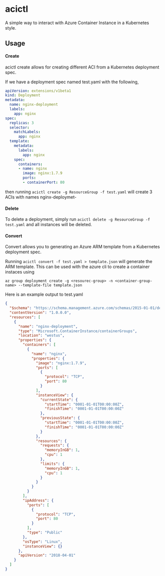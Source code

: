 # acictl
A simple way to interact with Azure Container Instance in a Kubernetes style. 

## Usage

#### Create
acictl create allows for creating different ACI from a Kubernetes deployment spec.

If we have a deployment spec named test.yaml with the following,

```yaml
apiVersion: extensions/v1beta1
kind: Deployment
metadata:
  name: nginx-deployment
  labels:
    app: nginx
spec:
  replicas: 3
  selector:
    matchLabels:
      app: nginx
  template:
    metadata:
      labels:
        app: nginx
    spec:
      containers:
      - name: nginx
        image: nginx:1.7.9
        ports:
        - containerPort: 80
```

then running `acictl create -g ResourceGroup -f test.yaml` will create 3 ACIs with names nginx-deploymet-<randomstring>

#### Delete 

To delete a deployment, simply run `acictl delete -g ResourceGroup -f test.yaml` and all instances will be deleted.

#### Convert

Convert allows you to generating an Azure ARM template from a Kubernetes deployment spec. 

Running `acictl convert -f test.yaml > template.json` will generate the ARM template. This can be used with the azure cli to create a container instaces using 

`az group deployment create -g <resourec-group> -n <container-group-name> --template-file template.json` 

Here is an example output to test.yaml
```json
{
  "$schema": "https://schema.management.azure.com/schemas/2015-01-01/deploymentTemplate.json#",
  "contentVersion": "1.0.0.0",
  "resources": [
    {
      "name": "nginx-deployment",
      "type": "Microsoft.ContainerInstance/containerGroups",
      "location": "westus",
      "properties": {
        "containers": [
          {
            "name": "nginx",
            "properties": {
              "image": "nginx:1.7.9",
              "ports": [
                {
                  "protocol": "TCP",
                  "port": 80
                }
              ],
              "instanceView": {
                "currentState": {
                  "startTime": "0001-01-01T00:00:00Z",
                  "finishTime": "0001-01-01T00:00:00Z"
                },
                "previousState": {
                  "startTime": "0001-01-01T00:00:00Z",
                  "finishTime": "0001-01-01T00:00:00Z"
                }
              },
              "resources": {
                "requests": {
                  "memoryInGB": 1,
                  "cpu": 1
                },
                "limits": {
                  "memoryInGB": 1,
                  "cpu": 1
                }
              }
            }
          }
        ],
        "ipAddress": {
          "ports": [
            {
              "protocol": "TCP",
              "port": 80
            }
          ],
          "type": "Public"
        },
        "osType": "Linux",
        "instanceView": {}
      },
      "apiVersion": "2018-04-01"
    }
  ]
}
```

